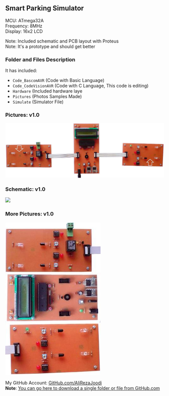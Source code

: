 ## Smart Parking Simulator 	   

MCU:		ATmega32A  
Frequency:     	8MHz    
Display:        16x2 LCD  

Note: Included schematic and PCB layout with Proteus  
Note: It's a prototype and should get better 

### Folder and Files Description
It has included:
- `Code_BascomAVR` (Code with Basic Language)
- `Code_CodeVisionAVR` (Code with C Language, This code is editing)
- `Hardware` (Included hardware laye
- `Pictures` (Photos Samples Made)
- `Simulate` (Simulator File)

### Pictures: v1.0
![](Pictures/v1.0.jpg)

### Schematic: v1.0
![](Hardware/v1.0.png)

### More Pictures: v1.0
![](Pictures/v1.0_1.jpg)
![](Pictures/v1.0_2.jpg)
![](Pictures/v1.0_3.jpg)

My GitHub Account: [GitHub.com/AliRezaJoodi](https://github.com/AliRezaJoodi)  
**Note**: [You can go here to download a single folder or file from GitHub.com](https://minhaskamal.github.io/DownGit/#/home)
